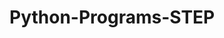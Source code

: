 # Python-Programs-STEP
      
  
           
             
           
             
                 
         
 
